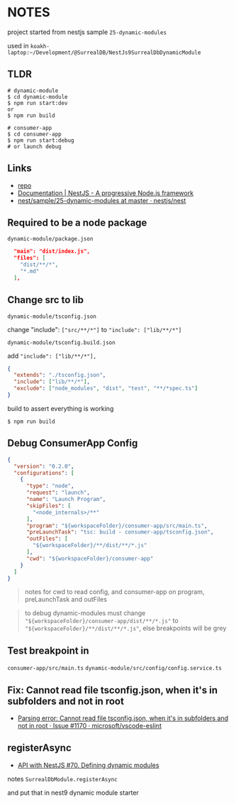 # NOTES

project started from nestjs sample `25-dynamic-modules`

used in `koakh-laptop:~/Development/@SurrealDB/NestJs9SurrealDbDynamicModule`

## TLDR

```shell
# dynamic-module
$ cd dynamic-module
$ npm run start:dev
or
$ npm run build

# consumer-app
$ cd consumer-app
$ npm run start:debug
# or launch debug
```

## Links

- [repo](https://github.com/koakh/NestJs9DynamicModulesStarter)
- [Documentation | NestJS - A progressive Node.js framework](https://docs.nestjs.com/fundamentals/dynamic-modules)
- [nest/sample/25-dynamic-modules at master · nestjs/nest](https://github.com/nestjs/nest/tree/master/sample/25-dynamic-modules)

## Required to be a node package

`dynamic-module/package.json`

```json
  "main": "dist/index.js",
  "files": [
    "dist/**/*",
    "*.md"
  ],
```

## Change src to lib

`dynamic-module/tsconfig.json`

change "include": `["src/**/*"]` to `"include": ["lib/**/*"]`

`dynamic-module/tsconfig.build.json`

add `"include": ["lib/**/*"],`

```json
{
  "extends": "./tsconfig.json",
  "include": ["lib/**/*"],
  "exclude": ["node_modules", "dist", "test", "**/*spec.ts"]
}
```

build to assert everything is working

```shell
$ npm run build
```

## Debug ConsumerApp Config

```json
{
  "version": "0.2.0",
  "configurations": [
    {
      "type": "node",
      "request": "launch",
      "name": "Launch Program",
      "skipFiles": [
        "<node_internals>/**"
      ],
      "program": "${workspaceFolder}/consumer-app/src/main.ts",
      "preLaunchTask": "tsc: build - consumer-app/tsconfig.json",
      "outFiles": [
        "${workspaceFolder}/**/dist/**/*.js"
      ],
      "cwd": "${workspaceFolder}/consumer-app"
    }
  ]
}
```

> notes for cwd to read config, and consumer-app on program, preLaunchTask and outFiles

> to debug dynamic-modules must change `"${workspaceFolder}/consumer-app/dist/**/*.js"` to `"${workspaceFolder}/**/dist/**/*.js"`, else breakpoints will be grey

## Test breakpoint in

`consumer-app/src/main.ts`
`dynamic-module/src/config/config.service.ts`

## Fix: Cannot read file tsconfig.json, when it's in subfolders and not in root

- [Parsing error: Cannot read file tsconfig.json, when it&#39;s in subfolders and not in root  · Issue #1170 · microsoft/vscode-eslint](https://github.com/microsoft/vscode-eslint/issues/1170)

## registerAsync

- [API with NestJS #70. Defining dynamic modules](https://wanago.io/2022/08/15/api-with-nestjs-dynamic-modules/)

notes `SurrealDbModule.registerAsync`

and put that in nest9 dynamic module starter